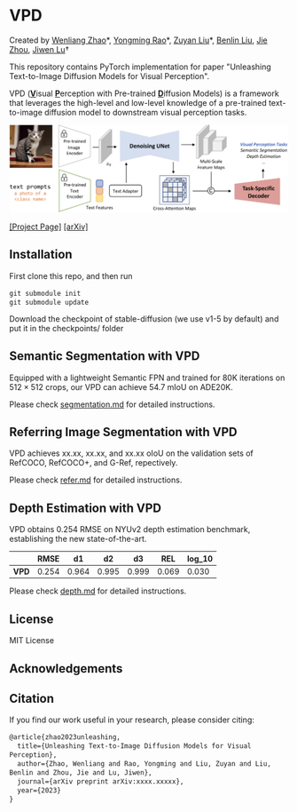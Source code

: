 # VPD
Created by [Wenliang Zhao](https://wl-zhao.github.io/)\*, [Yongming Rao](https://raoyongming.github.io/)\*,  [Zuyan Liu](https://scholar.google.com/citations?user=7npgHqAAAAAJ&hl=en)\*, [Benlin Liu](https://liubl1217.github.io), [Jie Zhou](https://scholar.google.com/citations?user=6a79aPwAAAAJ&hl=en&authuser=1), [Jiwen Lu](https://scholar.google.com/citations?user=TN8uDQoAAAAJ&hl=en&authuser=1)†

This repository contains PyTorch implementation for paper "Unleashing Text-to-Image Diffusion Models for Visual Perception". 

VPD (<ins>**V**</ins>isual <ins>**P**</ins>erception with Pre-trained <ins>**D**</ins>iffusion Models) is a framework that leverages the high-level and low-level knowledge of a pre-trained text-to-image diffusion model to downstream visual perception tasks.

![intro](figs/intro.png)

[[Project Page]](https://vpd.ivg-research.xyz) [[arXiv]](https://arxiv.org/abs/xxxx.xxxxx)


## Installation
First clone this repo, and then run
```
git submodule init
git submodule update
```
Download the checkpoint of stable-diffusion (we use v1-5 by default) and put it in the checkpoints/ folder

## Semantic Segmentation with VPD
Equipped with a lightweight Semantic FPN and trained for 80K iterations on $512\times512$ crops, our VPD can achieve 54.7 mIoU on ADE20K.

Please check [segmentation.md](./segmentation/README.md) for detailed instructions.

## Referring Image Segmentation with VPD
VPD achieves xx.xx, xx.xx, and xx.xx oIoU on the validation sets of RefCOCO, RefCOCO+, and G-Ref, repectively.

Please check [refer.md](./refer/README.md) for detailed instructions.

## Depth Estimation with VPD
VPD obtains 0.254 RMSE on NYUv2 depth estimation benchmark, establishing the new state-of-the-art.

|  | RMSE | d1 | d2 | d3 | REL  | log_10 |
|-------------------|-------|-------|--------|--------|--------|-------|
| **VPD** | 0.254 | 0.964 | 0.995 | 0.999 | 0.069 | 0.030 |

Please check [depth.md](./depth/README.md) for detailed instructions.

## License
MIT License

## Acknowledgements

## Citation
If you find our work useful in your research, please consider citing:
```
@article{zhao2023unleashing,
  title={Unleashing Text-to-Image Diffusion Models for Visual Perception},
  author={Zhao, Wenliang and Rao, Yongming and Liu, Zuyan and Liu, Benlin and Zhou, Jie and Lu, Jiwen},
  journal={arXiv preprint arXiv:xxxx.xxxxx},
  year={2023}
}
```